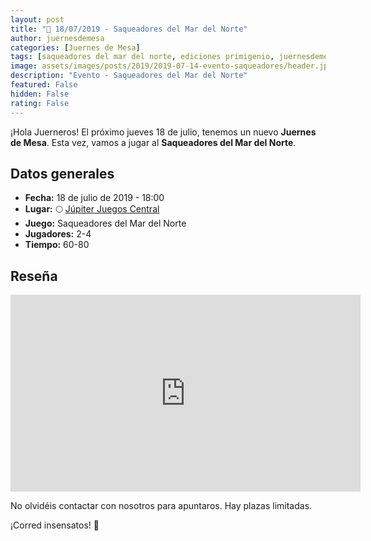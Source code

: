 ```yaml
---
layout: post
title: "📆 18/07/2019 - Saqueadores del Mar del Norte"
author: juernesdemesa
categories: [Juernes de Mesa]
tags: [saqueadores del mar del norte, ediciones primigenio, juernesdemesa]
image: assets/images/posts/2019/2019-07-14-evento-saqueadores/header.jpg
description: "Evento - Saqueadores del Mar del Norte"
featured: False
hidden: False
rating: False
---
```


¡Hola Juerneros! El próximo jueves 18 de julio, tenemos un nuevo **Juernes de Mesa**. Esta vez, vamos a jugar al **Saqueadores del Mar del Norte**.

## Datos generales

- **Fecha:** 18 de julio de 2019 - 18:00
- **Lugar:** 🌕 [Júpiter Juegos Central](https://www.jupiterjuegos.com/tiendas/)
- **Juego:** Saqueadores del Mar del Norte
- **Jugadores:** 2-4
- **Tiempo:** 60-80

## Reseña

<iframe width="560" height="315" src="https://www.youtube.com/embed/2WWtMzORh4w" frameborder="0" allow="accelerometer; autoplay; encrypted-media; gyroscope; picture-in-picture" allowfullscreen></iframe>

No olvidéis contactar con nosotros para apuntaros. Hay plazas limitadas.

¡Corred insensatos! 🧙
